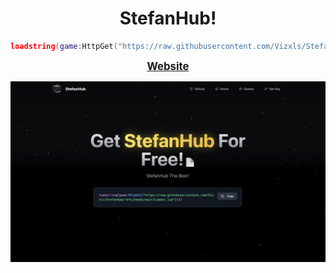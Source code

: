 <h1 align="center">StefanHub!</h1>


```lua
loadstring(game:HttpGet("https://raw.githubusercontent.com/Vizxls/StefanHub/refs/heads/main/Loader.lua"))()
```

<p align="center">
  <a href="https://stefanhub.base44.app"><b><big>Website</big></b></a>
</p>

![image](images/websitephoto.png)

